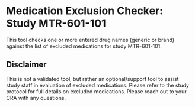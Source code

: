 # Medication Exclusion Checker: Study MTR-601-101

This tool checks one or more entered drug names (generic or brand) against the list of excluded medications for study MTR-601-101.

## Disclaimer

This is not a validated tool, but rather an optional/support tool to assist study staff in evaluation of excluded medications.
Please refer to the study protocol for full details on excluded medications. Please reach out to your CRA with any questions.
